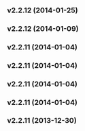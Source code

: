 <a name="v2.2.12"></a>
### v2.2.12 (2014-01-25)

<a name="v2.2.12"></a>
### v2.2.12 (2014-01-09)

<a name="v2.2.11"></a>
### v2.2.11 (2014-01-04)

<a name="v2.2.11"></a>
### v2.2.11 (2014-01-04)

<a name="v2.2.11"></a>
### v2.2.11 (2014-01-04)

<a name="v2.2.11"></a>
### v2.2.11 (2014-01-04)

<a name="v2.2.11"></a>
### v2.2.11 (2013-12-30)

